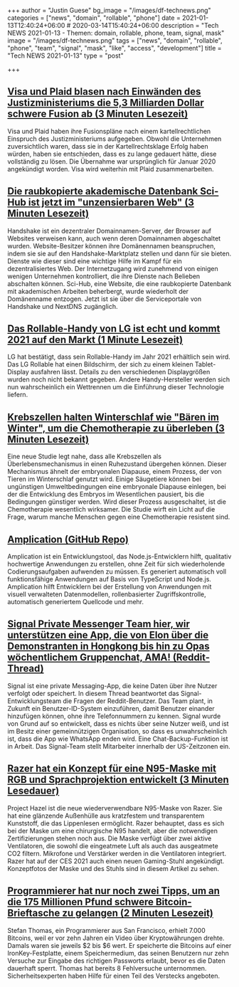 +++
author = "Justin Guese"
bg_image = "/images/df-technews.png"
categories = ["news", "domain", "rollable", "phone"]
date = 2021-01-13T12:40:24+06:00 # 2020-03-14T15:40:24+06:00
description = "Tech NEWS 2021-01-13 - Themen: domain, rollable, phone, team, signal, mask"
image = "/images/df-technews.png"
tags = ["news", "domain", "rollable", "phone", "team", "signal", "mask", "like", "access", "development"]
title = "Tech NEWS 2021-01-13"
type = "post"

+++

## [Visa und Plaid blasen nach Einwänden des Justizministeriums die 5,3 Milliarden Dollar schwere Fusion ab (3 Minuten Lesezeit)](https://www.marketwatch.com/story/visa-and-plaid-call-off-5-3-billion-merger-after-justice-department-objection-11610487135/1/01000176fb6e205d-1b1b557a-24e7-4d36-b9ea-c84ac2bea7ea-000000/viFvDFIyQgJzRpL8usNqElwN_yCAIBNyzMGO9SJEXAw=175)

 Visa und Plaid haben ihre Fusionspläne nach einem kartellrechtlichen Einspruch des Justizministeriums aufgegeben. Obwohl die Unternehmen zuversichtlich waren, dass sie in der Kartellrechtsklage Erfolg haben würden, haben sie entschieden, dass es zu lange gedauert hätte, diese vollständig zu lösen. Die Übernahme war ursprünglich für Januar 2020 angekündigt worden. Visa wird weiterhin mit Plaid zusammenarbeiten.

## [Die raubkopierte akademische Datenbank Sci-Hub ist jetzt im "unzensierbaren Web" (3 Minuten Lesezeit)](https://www.nasdaq.com/articles/pirated-academic-database-sci-hub-is-now-on-the-uncensorable-web-2021-01-11/1/01000176fb6e205d-1b1b557a-24e7-4d36-b9ea-c84ac2bea7ea-000000/WJuqPve8RBpRmgaQTTXxjpJF3mboXIcdGHGbEJV2JfQ=175)

 Handshake ist ein dezentraler Domainnamen-Server, der Browser auf Websites verweisen kann, auch wenn deren Domainnamen abgeschaltet wurden. Website-Besitzer können ihre Domänennamen beanspruchen, indem sie sie auf den Handshake-Marktplatz stellen und dann für sie bieten. Dienste wie dieser sind eine wichtige Hilfe im Kampf für ein dezentralisiertes Web. Der Internetzugang wird zunehmend von einigen wenigen Unternehmen kontrolliert, die ihre Dienste nach Belieben abschalten können. Sci-Hub, eine Website, die eine raubkopierte Datenbank mit akademischen Arbeiten beherbergt, wurde wiederholt der Domänenname entzogen. Jetzt ist sie über die Serviceportale von Handshake und NextDNS zugänglich.

## [Das Rollable-Handy von LG ist echt und kommt 2021 auf den Markt (1 Minute Lesezeit)](https://www.theverge.com/2021/1/12/22226532/lgs-rollable-phone-launch-release-date-ces-2021/1/01000176fb6e205d-1b1b557a-24e7-4d36-b9ea-c84ac2bea7ea-000000/cBdN8dwxO6X5V9GcwiLEaZTeFpPW7KU0VZV23xIS5ak=175)

 LG hat bestätigt, dass sein Rollable-Handy im Jahr 2021 erhältlich sein wird. Das LG Rollable hat einen Bildschirm, der sich zu einem kleinen Tablet-Display ausfahren lässt. Details zu den verschiedenen Displaygrößen wurden noch nicht bekannt gegeben. Andere Handy-Hersteller werden sich nun wahrscheinlich ein Wettrennen um die Einführung dieser Technologie liefern.

## [Krebszellen halten Winterschlaf wie "Bären im Winter", um die Chemotherapie zu überleben (3 Minuten Lesezeit)](https://newatlas.com/medical/cancer-cells-dormant-hibernate-diapause-chemotherapy//1/01000176fb6e205d-1b1b557a-24e7-4d36-b9ea-c84ac2bea7ea-000000/9hSOd3zMWJOFhPUUQLMwxD6VKaYf0LiuJUH7hUVsM_g=175)

 Eine neue Studie legt nahe, dass alle Krebszellen als Überlebensmechanismus in einen Ruhezustand übergehen können. Dieser Mechanismus ähnelt der embryonalen Diapause, einem Prozess, der von Tieren im Winterschlaf genutzt wird. Einige Säugetiere können bei ungünstigen Umweltbedingungen eine embryonale Diapause einlegen, bei der die Entwicklung des Embryos im Wesentlichen pausiert, bis die Bedingungen günstiger werden. Wird dieser Prozess ausgeschaltet, ist die Chemotherapie wesentlich wirksamer. Die Studie wirft ein Licht auf die Frage, warum manche Menschen gegen eine Chemotherapie resistent sind.

## [Amplication (GitHub Repo)](https://github.com/amplication/amplication/1/01000176fb6e205d-1b1b557a-24e7-4d36-b9ea-c84ac2bea7ea-000000/0jznqXwb61K_UyeSHOZwGJsftlid3WXxYDl2Jjyz61g=175)

 Amplication ist ein Entwicklungstool, das Node.js-Entwicklern hilft, qualitativ hochwertige Anwendungen zu erstellen, ohne Zeit für sich wiederholende Codierungsaufgaben aufwenden zu müssen. Es generiert automatisch voll funktionsfähige Anwendungen auf Basis von TypeScript und Node.js. Amplication hilft Entwicklern bei der Erstellung von Anwendungen mit visuell verwalteten Datenmodellen, rollenbasierter Zugriffskontrolle, automatisch generiertem Quellcode und mehr.

## [Signal Private Messenger Team hier, wir unterstützen eine App, die von Elon über die Demonstranten in Hongkong bis hin zu Opas wöchentlichem Gruppenchat, AMA! (Reddit-Thread)](https://www.reddit.com/r/technology/comments/kt91qk/signal_private_messenger_team_here_we_support_an//1/01000176fb6e205d-1b1b557a-24e7-4d36-b9ea-c84ac2bea7ea-000000/nXs6nUj0z2QvOXMVQ1JshQmqQZquss7aDdwiKgCRFZg=175)

 Signal ist eine private Messaging-App, die keine Daten über ihre Nutzer verfolgt oder speichert. In diesem Thread beantwortet das Signal-Entwicklungsteam die Fragen der Reddit-Benutzer. Das Team plant, in Zukunft ein Benutzer-ID-System einzuführen, damit Benutzer einander hinzufügen können, ohne ihre Telefonnummern zu kennen. Signal wurde von Grund auf so entwickelt, dass es nichts über seine Nutzer weiß, und ist im Besitz einer gemeinnützigen Organisation, so dass es unwahrscheinlich ist, dass die App wie WhatsApp enden wird. Eine Chat-Backup-Funktion ist in Arbeit. Das Signal-Team stellt Mitarbeiter innerhalb der US-Zeitzonen ein.

## [Razer hat ein Konzept für eine N95-Maske mit RGB und Sprachprojektion entwickelt (3 Minuten Lesedauer)](https://www.theverge.com/2021/1/12/22221344/razer-project-hazel-n95-respirator-mask-coronavirus-chroma-rgb-concept/1/01000176fb6e205d-1b1b557a-24e7-4d36-b9ea-c84ac2bea7ea-000000/H-pAmVA7Hufd2OkZCuNDrpnuuqCQm87H-S6POEQYBEM=175)

 Project Hazel ist die neue wiederverwendbare N95-Maske von Razer. Sie hat eine glänzende Außenhülle aus kratzfestem und transparentem Kunststoff, die das Lippenlesen ermöglicht. Razer behauptet, dass es sich bei der Maske um eine chirurgische N95 handelt, aber die notwendigen Zertifizierungen stehen noch aus. Die Maske verfügt über zwei aktive Ventilatoren, die sowohl die eingeatmete Luft als auch das ausgeatmete CO2 filtern. Mikrofone und Verstärker werden in die Ventilatoren integriert. Razer hat auf der CES 2021 auch einen neuen Gaming-Stuhl angekündigt. Konzeptfotos der Maske und des Stuhls sind in diesem Artikel zu sehen.

## [Programmierer hat nur noch zwei Tipps, um an die 175 Millionen Pfund schwere Bitcoin-Brieftasche zu gelangen (2 Minuten Lesezeit)](https://www.theguardian.com/technology/2021/jan/12/in-bits-the-programmer-locked-out-of-his-130m-bitcoin-account/1/01000176fb6e205d-1b1b557a-24e7-4d36-b9ea-c84ac2bea7ea-000000/LrcWmjGKcan0k6nBfHYSZ-jsF7n6UfbE32xMDvODM7o=175)

 Stefan Thomas, ein Programmierer aus San Francisco, erhielt 7.000 Bitcoins, weil er vor zehn Jahren ein Video über Kryptowährungen drehte. Damals waren sie jeweils $2 bis $6 wert. Er speicherte die Bitcoins auf einer IronKey-Festplatte, einem Speichermedium, das seinen Benutzern nur zehn Versuche zur Eingabe des richtigen Passworts erlaubt, bevor es die Daten dauerhaft sperrt. Thomas hat bereits 8 Fehlversuche unternommen. Sicherheitsexperten haben Hilfe für einen Teil des Verstecks angeboten.

